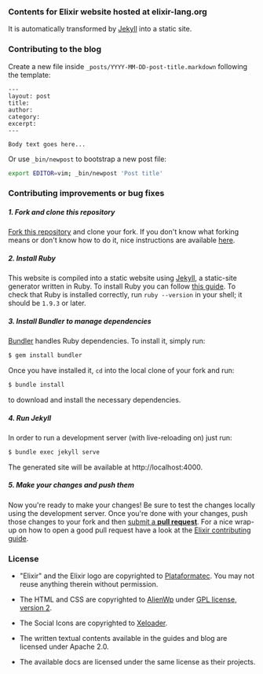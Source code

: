 ### Contents for Elixir website hosted at elixir-lang.org

It is automatically transformed by [Jekyll](http://github.com/mojombo/jekyll) into a static site.

### Contributing to the blog

Create a new file inside `_posts/YYYY-MM-DD-post-title.markdown` following the template:

    ---
    layout: post
    title:
    author:
    category:
    excerpt:
    ---

    Body text goes here...

Or use `_bin/newpost` to bootstrap a new post file:

```bash
export EDITOR=vim; _bin/newpost 'Post title'
```

### Contributing improvements or bug fixes

##### 1. Fork and clone this repository

[Fork this
repository](https://github.com/elixir-lang/elixir-lang.github.com/fork) and
clone your fork. If you don't know what forking means or don't know how to do
it, nice instructions are available
[here](https://help.github.com/articles/fork-a-repo/).

##### 2. Install Ruby

This website is compiled into a static website using
[Jekyll](http://jekyllrb.com), a static-site generator written in Ruby. To
install Ruby you can follow [this
guide](https://www.ruby-lang.org/en/documentation/installation/). To check that
Ruby is installed correctly, run `ruby --version` in your shell; it should be
`1.9.3` or later.

##### 3. Install Bundler to manage dependencies

[Bundler](http://bundler.io) handles Ruby dependencies. To install it, simply
run:

```bash
$ gem install bundler
```

Once you have installed it, `cd` into the local clone of your fork and run:

```bash
$ bundle install
```

to download and install the necessary dependencies.

##### 4. Run Jekyll

In order to run a development server (with live-reloading on) just run:

```bash
$ bundle exec jekyll serve
```

The generated site will be available at http://localhost:4000.

##### 5. Make your changes and push them

Now you're ready to make your changes! Be sure to test the changes locally using
the development server. Once you're done with your changes, push those changes
to your fork and then [submit a **pull
request**](https://help.github.com/articles/using-pull-requests/). For a nice
wrap-up on how to open a good pull request have a look at the [Elixir
contributing
guide](https://github.com/elixir-lang/elixir/blob/master/CONTRIBUTING.md#pull-requests).

### License

* "Elixir" and the Elixir logo are copyrighted to [Plataformatec](http://plataformatec.com.br/). You may not reuse anything therein without permission.

* The HTML and CSS are copyrighted to [AlienWp](http://alienwp.com/) under [GPL license, version 2](http://www.gnu.org/licenses/old-licenses/gpl-2.0.html).

* The Social Icons are copyrighted to [Xeloader](http://xeloader.deviantart.com/art/Socialis-2-Freebie-213292616).

* The written textual contents available in the guides and blog are licensed under Apache 2.0.

* The available docs are licensed under the same license as their projects.
